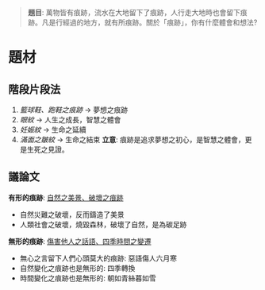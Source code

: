 > **題目**:
> 萬物皆有痕跡，流水在大地留下了痕跡，人行走大地時也會留下痕跡。凡是行經過的地方，就有所痕跡。關於「痕跡」，你有什麼體會和想法?

# 題材
## 階段片段法
1. *籃球鞋、跑鞋之痕跡* → 夢想之痕跡
2. *眼紋* → 人生之成長，智慧之體會
3. *妊娠紋* → 生命之延續
4. *滿面之皺紋* → 生命之結束
**立意**: 痕跡是追求夢想之初心，是智慧之體會，更是生死之見證。

## 議論文
**有形的痕跡**: <u>自然之美景、破壞之痕跡</u>
- 自然災難之破壞，反而鑄造了美景
- 人類社會之破壞，燒毀森林，破壞了自然，是為碳足跡

**無形的痕跡**: <u>傷害他人之話語、四季時間之變遷</u>
- 無心之言留下人們心頭莫大的痕跡: 惡語傷人六月寒
- 自然變化之痕跡也是無形的: 四季轉換
- 時間變化之痕跡也是無形的: 朝如青絲暮如雪